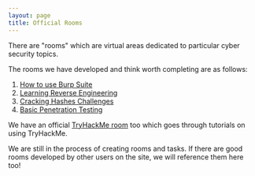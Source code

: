 ```yaml
---
layout: page
title: Official Rooms
---
```


There are "rooms" which are virtual areas dedicated to particular cyber security topics.

The rooms we have developed and think worth completing are as follows:

1. [How to use Burp Suite](https://tryhackme.com/room/learnburp)
2. [Learning Reverse Engineering](https://tryhackme.com/room/reverseengineering)
3. [Cracking Hashes Challenges](https://tryhackme.com/room/crackthehash)
4. [Basic Penetration Testing](https://tryhackme.com/room/basicpentesting)

We have an official [TryHackMe room](https://tryhackme.com/room/tryhackme) too
 which goes through tutorials on using TryHackMe.

We are still in the process of creating rooms and tasks. If there are good rooms
developed by other users on the site, we will reference them here too!
